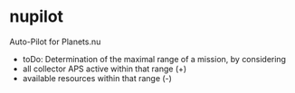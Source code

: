# nupilot
Auto-Pilot for Planets.nu

* toDo: Determination of the maximal range of a mission, by considering 
 * all collector APS active within that range (+)
 * available resources within that range (-)
